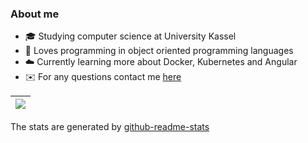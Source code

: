 ### About me
- 🎓 Studying computer science at University Kassel
- 🤍 Loves programming in object oriented programming languages
- ☁️ Currently learning more about Docker, Kubernetes and Angular
- ✉️ For any questions contact me [here](https://github.com/nico-mu/nico-mu/issues)

| <a href="https://github.com/nico-mu/"><img align="center" src="https://github-readme-stats.vercel.app/api/top-langs/?username=nico-mu&layout=compact&theme=buefy&hide_border=true"/></a> |
| ------------- |

The stats are generated by [github-readme-stats](https://github.com/anuraghazra/github-readme-stats)
